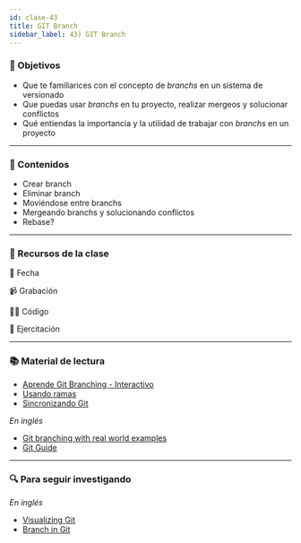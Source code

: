 ```yaml
---
id: clase-43
title: GIT Branch
sidebar_label: 43) GIT Branch
---
```


### 🏁 Objetivos

- Que te familiarices con el concepto de _branchs_ en un sistema de versionado
- Que puedas usar _branchs_ en tu proyecto, realizar mergeos y solucionar conflictos
- Qué entiendas la importancia y la utilidad de trabajar con _branchs_ en un proyecto

---

### 📝 Contenidos

- Crear branch
- Eliminar branch
- Moviéndose entre branchs
- Mergeando branchs y solucionando conflictos
- Rebase?

---

### 🚀 Recursos de la clase

📆 Fecha

📹 Grabación

👩‍💻 Código

💪 Ejercitación

---

### 📚 Material de lectura

- [Aprende Git Branching - Interactivo](https://learngitbranching.js.org/?locale=es_ES)
- [Usando ramas](https://www.atlassian.com/es/git/tutorials/using-branches)
- [Sincronizando Git](https://www.atlassian.com/es/git/tutorials/syncing)

_En inglés_

- [Git branching with real world examples](https://codeburst.io/git-branching-tutorial-with-real-world-examples-c2f9f4945422)
- [Git Guide](https://rogerdudler.github.io/git-guide/)

---

### 🔍 Para seguir investigando

_En inglés_

- [Visualizing Git](http://git-school.github.io/visualizing-git/)
- [Branch in Git](https://www.toolsqa.com/git/branch-in-git/)
